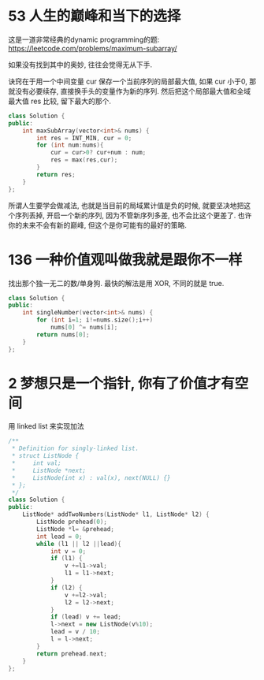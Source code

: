 # 53 人生的巅峰和当下的选择

这是一道非常经典的dynamic programming的题: https://leetcode.com/problems/maximum-subarray/

如果没有找到其中的奥妙, 往往会觉得无从下手. 

诀窍在于用一个中间变量 cur 保存一个当前序列的局部最大值, 如果 cur 小于0, 那就没有必要续存, 直接换手头的变量作为新的序列. 然后把这个局部最大值和全域最大值 res 比较, 留下最大的那个.

```c++
class Solution {
public:
    int maxSubArray(vector<int>& nums) {
        int res = INT_MIN, cur = 0;
        for (int num:nums){
            cur = cur>0? cur+num : num;
            res = max(res,cur);
        }
        return res;
    }
};
```

所谓人生要学会做减法, 也就是当目前的局域累计值是负的时候, 就要坚决地把这个序列丢掉, 开启一个新的序列, 因为不管新序列多差, 也不会比这个更差了. 也许你的未来不会有新的巅峰, 但这个是你可能有的最好的策略.

# 136 一种价值观叫做我就是跟你不一样

找出那个独一无二的数/单身狗. 最快的解法是用 XOR, 不同的就是 true.

```c++
class Solution {
public:
    int singleNumber(vector<int>& nums) {
        for (int i=1; i!=nums.size();i++)
            nums[0] ^= nums[i];
        return nums[0];
    }
};
```

# 2 梦想只是一个指针, 你有了价值才有空间

用 linked list 来实现加法

```c++
/**
 * Definition for singly-linked list.
 * struct ListNode {
 *     int val;
 *     ListNode *next;
 *     ListNode(int x) : val(x), next(NULL) {}
 * };
 */
class Solution {
public:
    ListNode* addTwoNumbers(ListNode* l1, ListNode* l2) {
        ListNode prehead(0);
        ListNode *l= &prehead;
        int lead = 0;
        while (l1 || l2 ||lead){
            int v = 0;
            if (l1) {
                v +=l1->val;
                l1 = l1->next;
            }
            if (l2) {
                v +=l2->val;
                l2 = l2->next;
            }
            if (lead) v += lead;
            l->next = new ListNode(v%10);
            lead = v / 10;
            l = l->next;
        }
        return prehead.next;
    }
};
```

